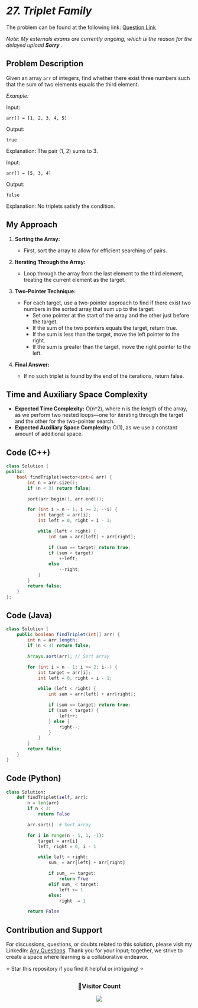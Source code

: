 # *27. Triplet Family*

The problem can be found at the following link: [Question Link](https://www.geeksforgeeks.org/problems/triplet-family/1)

_Note: My externals exams are currently ongoing, which is the reason for the delayed upload **Sorry** ._

## Problem Description

Given an array `arr` of integers, find whether there exist three numbers such that the sum of two elements equals the third element.

*Example:*

Input:
```
arr[] = [1, 2, 3, 4, 5]
```
Output:
```
true
```
Explanation: The pair (1, 2) sums to 3.

Input:
```
arr[] = [5, 3, 4]
```
Output:
```
false
```
Explanation: No triplets satisfy the condition.

## My Approach

1. **Sorting the Array:**
   - First, sort the array to allow for efficient searching of pairs.

2. **Iterating Through the Array:**
   - Loop through the array from the last element to the third element, treating the current element as the target.

3. **Two-Pointer Technique:**
   - For each target, use a two-pointer approach to find if there exist two numbers in the sorted array that sum up to the target:
     - Set one pointer at the start of the array and the other just before the target.
     - If the sum of the two pointers equals the target, return true.
     - If the sum is less than the target, move the left pointer to the right.
     - If the sum is greater than the target, move the right pointer to the left.

4. **Final Answer:**
   - If no such triplet is found by the end of the iterations, return false.

## Time and Auxiliary Space Complexity

- **Expected Time Complexity:** O(n^2), where n is the length of the array, as we perform two nested loops—one for iterating through the target and the other for the two-pointer search.
- **Expected Auxiliary Space Complexity:** O(1), as we use a constant amount of additional space.

## Code (C++)

```cpp
class Solution {
public:
    bool findTriplet(vector<int>& arr) {
        int n = arr.size();
        if (n < 3) return false;

        sort(arr.begin(), arr.end()); 

        for (int i = n - 1; i >= 2; --i) {
            int target = arr[i];
            int left = 0, right = i - 1;

            while (left < right) {
                int sum = arr[left] + arr[right];

                if (sum == target) return true;
                if (sum < target)
                    ++left; 
                else
                    --right; 
            }
        }
        return false; 
    }
};
```

## Code (Java)

```java
class Solution {
    public boolean findTriplet(int[] arr) {
        int n = arr.length;
        if (n < 3) return false;

        Arrays.sort(arr); // Sort array

        for (int i = n - 1; i >= 2; i--) {
            int target = arr[i];
            int left = 0, right = i - 1;

            while (left < right) {
                int sum = arr[left] + arr[right];

                if (sum == target) return true;
                if (sum < target) {
                    left++; 
                } else {
                    right--; 
                }
            }
        }
        return false; 
    }
}
```

## Code (Python)

```python
class Solution:
    def findTriplet(self, arr):
        n = len(arr)
        if n < 3:
            return False

        arr.sort()  # Sort array

        for i in range(n - 1, 1, -1):
            target = arr[i]
            left, right = 0, i - 1

            while left < right:
                sum_ = arr[left] + arr[right]

                if sum_ == target:
                    return True
                elif sum_ < target:
                    left += 1  
                else:
                    right -= 1 

        return False  
```

## Contribution and Support

For discussions, questions, or doubts related to this solution, please visit my LinkedIn: [Any Questions](https://www.linkedin.com/in/het-patel-8b110525a/). Thank you for your input; together, we strive to create a space where learning is a collaborative endeavor.

⭐ Star this repository if you find it helpful or intriguing! ⭐


<div align=center>
  <h3><b>📍Visitor Count</b></h3>
</div>

<p align="center" >   
  <img src="https://profile-counter.glitch.me/Hunterdii/count.svg" />  
</p>
